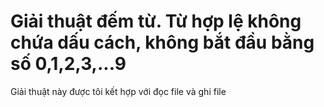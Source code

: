 # Giải thuật đếm từ. Từ hợp lệ không chứa dấu cách, không bắt đầu bằng số 0,1,2,3,...9
Giải thuật này được tôi kết hợp với đọc file và ghi file
